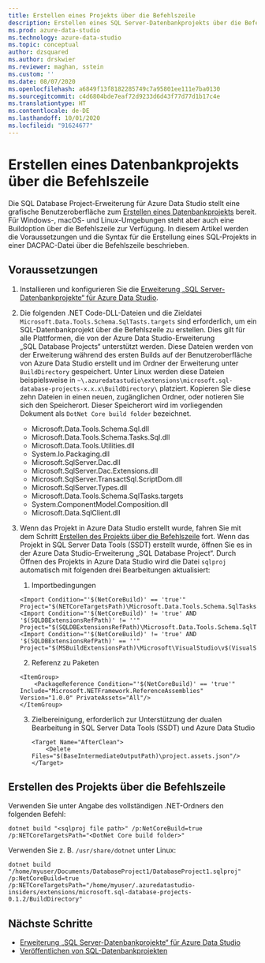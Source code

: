 ```yaml
---
title: Erstellen eines Projekts über die Befehlszeile
description: Erstellen eines SQL Server-Datenbankprojekts über die Befehlszeile
ms.prod: azure-data-studio
ms.technology: azure-data-studio
ms.topic: conceptual
author: dzsquared
ms.author: drskwier
ms.reviewer: maghan, sstein
ms.custom: ''
ms.date: 08/07/2020
ms.openlocfilehash: a6849f13f8182285749c7a95801ee111e7ba0130
ms.sourcegitcommit: c4d6804bde7eaf72d9233d6d43f77d77d1b17c4e
ms.translationtype: HT
ms.contentlocale: de-DE
ms.lasthandoff: 10/01/2020
ms.locfileid: "91624677"
---
```

# <a name="build-a-database-project-from-command-line"></a>Erstellen eines Datenbankprojekts über die Befehlszeile

Die SQL Database Project-Erweiterung für Azure Data Studio stellt eine grafische Benutzeroberfläche zum [Erstellen eines Datenbankprojekts](sql-database-project-extension-build.md) bereit. Für Windows-, macOS- und Linux-Umgebungen steht aber auch eine Buildoption über die Befehlszeile zur Verfügung. In diesem Artikel werden die Voraussetzungen und die Syntax für die Erstellung eines SQL-Projekts in einer DACPAC-Datei über die Befehlszeile beschrieben.

## <a name="prerequisites"></a>Voraussetzungen

1. Installieren und konfigurieren Sie die [Erweiterung „SQL Server-Datenbankprojekte“ für Azure Data Studio](sql-database-project-extension.md).

2. Die folgenden .NET Code-DLL-Dateien und die Zieldatei `Microsoft.Data.Tools.Schema.SqlTasts.targets` sind erforderlich, um ein SQL-Datenbankprojekt über die Befehlszeile zu erstellen. Dies gilt für alle Plattformen, die von der Azure Data Studio-Erweiterung „SQL Database Projects“ unterstützt werden. Diese Dateien werden von der Erweiterung während des ersten Builds auf der Benutzeroberfläche von Azure Data Studio erstellt und im Ordner der Erweiterung unter `BuildDirectory` gespeichert.  Unter Linux werden diese Dateien beispielsweise in `~\.azuredatastudio\extensions\microsoft.sql-database-projects-x.x.x\BuildDirectory\` platziert.  Kopieren Sie diese zehn Dateien in einen neuen, zugänglichen Ordner, oder notieren Sie sich den Speicherort.  Dieser Speicherort wird im vorliegenden Dokument als `DotNet Core build folder` bezeichnet.

    - Microsoft.Data.Tools.Schema.Sql.dll
    - Microsoft.Data.Tools.Schema.Tasks.Sql.dll
    - Microsoft.Data.Tools.Utilities.dll
    - System.Io.Packaging.dll
    - Microsoft.SqlServer.Dac.dll
    - Microsoft.SqlServer.Dac.Extensions.dll
    - Microsoft.SqlServer.TransactSql.ScriptDom.dll
    - Microsoft.SqlServer.Types.dll
    - Microsoft.Data.Tools.Schema.SqlTasks.targets
    - System.ComponentModel.Composition.dll
    - Microsoft.Data.SqlClient.dll

3. Wenn das Projekt in Azure Data Studio erstellt wurde, fahren Sie mit dem Schritt [Erstellen des Projekts über die Befehlszeile](#build-the-project-from-the-command-line) fort. Wenn das Projekt in SQL Server Data Tools (SSDT) erstellt wurde, öffnen Sie es in der Azure Data Studio-Erweiterung „SQL Database Project“.  Durch Öffnen des Projekts in Azure Data Studio wird die Datei `sqlproj` automatisch mit folgenden drei Bearbeitungen aktualisiert:

    1. Importbedingungen

    ```console
    <Import Condition="'$(NetCoreBuild)' == 'true'" Project="$(NETCoreTargetsPath)\Microsoft.Data.Tools.Schema.SqlTasks.targets"/> 
    <Import Condition="'$(NetCoreBuild)' != 'true' AND '$(SQLDBExtensionsRefPath)' != ''" Project="$(SQLDBExtensionsRefPath)\Microsoft.Data.Tools.Schema.SqlTasks.targets"/>
    <Import Condition="'$(NetCoreBuild)' != 'true' AND '$(SQLDBExtensionsRefPath)' == ''" Project="$(MSBuildExtensionsPath)\Microsoft\VisualStudio\v$(VisualStudioVersion)\SSDT\Microsoft.Data.Tools.Schema.SqlTasks.targets"/>
    ```

    2. Referenz zu Paketen

    ```console
    <ItemGroup>
        <PackageReference Condition="'$(NetCoreBuild)' == 'true'" Include="Microsoft.NETFramework.ReferenceAssemblies" Version="1.0.0" PrivateAssets="All"/>
    </ItemGroup>
    ```

    3. Zielbereinigung, erforderlich zur Unterstützung der dualen Bearbeitung in SQL Server Data Tools (SSDT) und Azure Data Studio

        ```console
        <Target Name="AfterClean">
            <Delete Files="$(BaseIntermediateOutputPath)\project.assets.json"/>
        </Target>
        ```

## <a name="build-the-project-from-the-command-line"></a>Erstellen des Projekts über die Befehlszeile

Verwenden Sie unter Angabe des vollständigen .NET-Ordners den folgenden Befehl:

```console
dotnet build "<sqlproj file path>" /p:NetCoreBuild=true /p:NETCoreTargetsPath="<DotNet Core build folder>"
```

Verwenden Sie z. B. `/usr/share/dotnet` unter Linux:

```console
dotnet build "/home/myuser/Documents/DatabaseProject1/DatabaseProject1.sqlproj" /p:NetCoreBuild=true /p:NETCoreTargetsPath="/home/myuser/.azuredatastudio-insiders/extensions/microsoft.sql-database-projects-0.1.2/BuildDirectory"  
```

## <a name="next-steps"></a>Nächste Schritte

- [Erweiterung „SQL Server-Datenbankprojekte“ für Azure Data Studio](sql-database-project-extension.md)
- [Veröffentlichen von SQL-Datenbankprojekten](sql-database-project-extension-build.md#publish-a-database-project)
